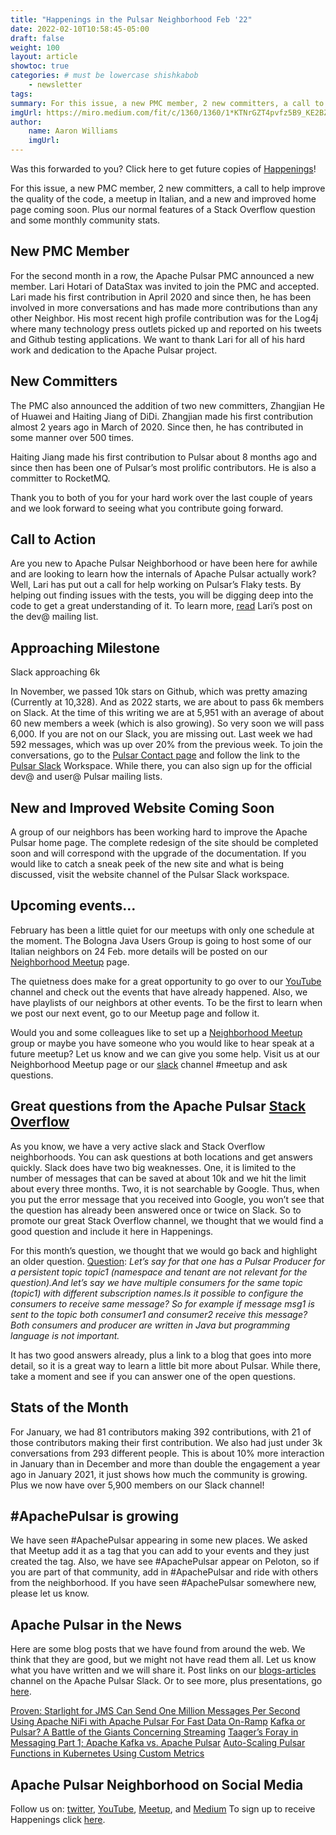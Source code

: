 ```yaml
---
title: "Happenings in the Pulsar Neighborhood Feb '22"
date: 2022-02-10T10:58:45-05:00
draft: false
weight: 100
layout: article
showtoc: true
categories: # must be lowercase shishkabob
    - newsletter
tags:
summary: For this issue, a new PMC member, 2 new committers, a call to help improve the quality of the code, a meetup in Italian, and a new and improved home page coming soon. Plus our normal features of a Stack Overflow question and some monthly community stats.
imgUrl: https://miro.medium.com/fit/c/1360/1360/1*KTNrGZT4pvfz5B9_KE2BZg.png
author:
    name: Aaron Williams
    imgUrl: 
---
```


Was this forwarded to you? Click here to get future copies of [Happenings](https://lp.constantcontactpages.com/su/8nAlVKo/APNeighborhood)!

For this issue, a new PMC member, 2 new committers, a call to help improve the quality of the code, a meetup in Italian, and a new and improved home page coming soon. Plus our normal features of a Stack Overflow question and some monthly community stats.

## **New PMC Member**
For the second month in a row, the Apache Pulsar PMC announced a new member. Lari Hotari of DataStax was invited to join the PMC and accepted. Lari made his first contribution in April 2020 and since then, he has been involved in more conversations and has made more contributions than any other Neighbor. His most recent high profile contribution was for the Log4j where many technology press outlets picked up and reported on his tweets and Github testing applications. We want to thank Lari for all of his hard work and dedication to the Apache Pulsar project.

## **New Committers**
The PMC also announced the addition of two new committers, Zhangjian He of Huawei and Haiting Jiang of DiDi.
Zhangjian made his first contribution almost 2 years ago in March of 2020. Since then, he has contributed in some manner over 500 times.

Haiting Jiang made his first contribution to Pulsar about 8 months ago and since then has been one of Pulsar’s most prolific contributors. He is also a committer to RocketMQ.

Thank you to both of you for your hard work over the last couple of years and we look forward to seeing what you contribute going forward.

## **Call to Action**
Are you new to Apache Pulsar Neighborhood or have been here for awhile and are looking to learn how the internals of Apache Pulsar actually work? Well, Lari has put out a call for help working on Pulsar’s Flaky tests. By helping out finding issues with the tests, you will be digging deep into the code to get a great understanding of it. To learn more, [read](https://lists.apache.org/thread/25wf94k2gqxlb0rn7rrtsh03h7z6zlj0) Lari’s post on the dev@ mailing list.

## **Approaching Milestone**
Slack approaching 6k

In November, we passed 10k stars on Github, which was pretty amazing (Currently at 10,328). And as 2022 starts, we are about to pass 6k members on Slack. At the time of this writing we are at 5,951 with an average of about 60 new members a week (which is also growing). So very soon we will pass 6,000. If you are not on our Slack, you are missing out. Last week we had 592 messages, which was up over 20% from the previous week. To join the conversations, go to the [Pulsar Contact page](https://pulsar.apache.org/en/contact/) and follow the link to the [Pulsar Slack](http://apache-pulsar.slack.com/) Workspace. While there, you can also sign up for the official dev@ and user@ Pulsar mailing lists.

## **New and Improved Website Coming Soon**
A group of our neighbors has been working hard to improve the Apache Pulsar home page. The complete redesign of the site should be completed soon and will correspond with the upgrade of the documentation. If you would like to catch a sneak peek of the new site and what is being discussed, visit the website channel of the Pulsar Slack workspace.

## **Upcoming events…**
February has been a little quiet for our meetups with only one schedule at the moment. The Bologna Java Users Group is going to host some of our Italian neighbors on 24 Feb. more details will be posted on our [Neighborhood Meetup](https://www.meetup.com/pro/apache-pulsar-neighborhood) page.

The quietness does make for a great opportunity to go over to our [YouTube](https://www.youtube.com/apachepulsarneighborhood) channel and check out the events that have already happened. Also, we have playlists of our neighbors at other events. To be the first to learn when we post our next event, go to our Meetup page and follow it.

Would you and some colleagues like to set up a [Neighborhood Meetup](https://www.meetup.com/pro/apache-pulsar-neighborhood) group or maybe you have someone who you would like to hear speak at a future meetup? Let us know and we can give you some help. Visit us at our Neighborhood Meetup page or our [slack](https://pulsar.apache.org/en/contact/) channel #meetup and ask questions.

## **Great questions from the Apache Pulsar [Stack Overflow](https://stackoverflow.com/questions/tagged/apache-pulsar?tab=Newest)**
As you know, we have a very active slack and Stack Overflow neighborhoods. You can ask questions at both locations and get answers quickly. Slack does have two big weaknesses. One, it is limited to the number of messages that can be saved at about 10k and we hit the limit about every three months. Two, it is not searchable by Google. Thus, when you put the error message that you received into Google, you won’t see that the question has already been answered once or twice on Slack. So to promote our great Stack Overflow channel, we thought that we would find a good question and include it here in Happenings.

For this month’s question, we thought that we would go back and highlight an older question. 
[Question](https://stackoverflow.com/questions/60061018/is-it-possible-for-multiple-consumers-to-consume-same-message-on-a-pulsar-topicpulsar-compression-decompression-cycle): _Let’s say for that one has a Pulsar Producer for a persistent topic topic1 (namespace and tenant are not relevant for the question).And let’s say we have multiple consumers for the same topic (topic1) with different subscription names.Is it possible to configure the consumers to receive same message? So for example if message msg1 is sent to the topic both consumer1 and consumer2 receive this message? Both consumers and producer are written in Java but programming language is not important._

It has two good answers already, plus a link to a blog that goes into more detail, so it is a great way to learn a little bit more about Pulsar. While there, take a moment and see if you can answer one of the open questions.

## **Stats of the Month**
For January, we had 81 contributors making 392 contributions, with 21 of those contributors making their first contribution. We also had just under 3k conversations from 293 different people. This is about 10% more interaction in January than in December and more than double the engagement a year ago in January 2021, it just shows how much the community is growing. Plus we now have over 5,900 members on our Slack channel!

## **#ApachePulsar is growing**
We have seen #ApachePulsar appearing in some new places. We asked that Meetup add it as a tag that you can add to your events and they just created the tag. Also, we have see #ApachePulsar appear on Peloton, so if you are part of that community, add in #ApachePulsar and ride with others from the neighborhood. If you have seen #ApachePulsar somewhere new, please let us know.

## **Apache Pulsar in the News**
Here are some blog posts that we have found from around the web. We think that they are good, but we might not have read them all. Let us know what you have written and we will share it. Post links on our [blogs-articles](https://apache-pulsar.slack.com/archives/C02CUPZ2KMZ) channel on the Apache Pulsar Slack. Or to see more, plus presentations, go [here](https://pulsar.apache.org/en/resources/).

[Proven: Starlight for JMS Can Send One Million Messages Per Second](https://medium.com/building-the-open-data-stack/proven-starlight-for-jms-can-send-one-million-messages-per-second-478af2f5a929)
[Using Apache NiFi with Apache Pulsar For Fast Data On-Ramp](https://medium.com/@tspann/using-apache-nifi-with-apache-pulsar-for-fast-data-on-ramp-1e33dc42b44c)
[Kafka or Pulsar? A Battle of the Giants Concerning Streaming](https://insideanalysis.com/article/kafka-or-pulsar-a-battle-of-the-giants-concerning-streaming/)
[Taager’s Foray in Messaging Part 1; Apache Kafka vs. Apache Pulsar](https://medium.com/taager-tech-blog/taagers-foray-in-messaging-part-1-apache-kafka-vs-apache-pulsar-7d920e2db10c)
[Auto-Scaling Pulsar Functions in Kubernetes Using Custom Metrics](https://streamnative.io/blog/engineering/2022-01-19-auto-scaling-pulsar-functions-in-kubernetes-using-custom-metrics/)

## **Apache Pulsar Neighborhood on Social Media**
Follow us on: [twitter](https://twitter.com/pulsar_neighbor), [YouTube](https://www.youtube.com/apachepulsarneighborhood), [Meetup](https://www.meetup.com/pro/apache-pulsar-neighborhood), and [Medium](https://medium.com/apache-pulsar-neighborhood)
To sign up to receive Happenings click [here](https://lp.constantcontactpages.com/su/8nAlVKo/APNeighborhood).
